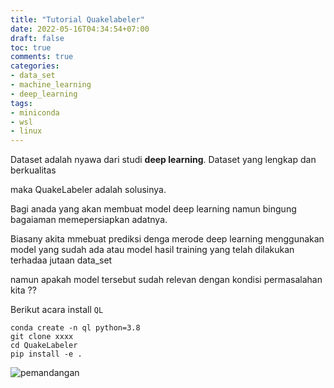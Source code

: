 ```yaml
---
title: "Tutorial Quakelabeler"
date: 2022-05-16T04:34:54+07:00
draft: false
toc: true
comments: true
categories:
- data_set
- machine_learning
- deep_learning
tags:
- miniconda
- wsl
- linux
---
```


Dataset adalah nyawa dari studi **deep learning**. Dataset yang lengkap dan berkualitas 

maka QuakeLabeler adalah solusinya.

Bagi anada yang akan membuat model deep learning namun bingung bagaiaman memepersiapkan adatnya.

Biasany akita mmebuat prediksi denga merode deep learning menggunakan model yang sudah ada atau model hasil training yang telah dilakukan terhadaa jutaan data_set

namun apakah model tersebut sudah relevan dengan kondisi permasalahan kita ??
 
Berikut acara install `QL`


	conda create -n ql python=3.8 
	git clone xxxx
	cd QuakeLabeler
	pip install -e .

![pemandangan](/img/senja.jpg)